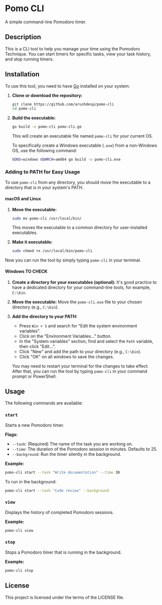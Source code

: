 # Pomo CLI

A simple command-line Pomodoro timer.

## Description

This is a CLI tool to help you manage your time using the Pomodoro Technique. You can start timers for specific tasks, view your task history, and stop running timers.

## Installation

To use this tool, you need to have [Go](https://golang.org/doc/install) installed on your system.

1.  **Clone or download the repository:**
    ```bash
    git clone https://github.com/arushdesp/pomo-cli
    cd pomo-cli
    ```

2.  **Build the executable:**
    ```bash
    go build -o pomo-cli pomo-cli.go
    ```
    This will create an executable file named `pomo-cli` for your current OS.

    To specifically create a Windows executable (`.exe`) from a non-Windows OS, use the following command:
    ```bash
    GOOS=windows GOARCH=amd64 go build -o pomo-cli.exe
    ```

### Adding to PATH for Easy Usage

To use `pomo-cli` from any directory, you should move the executable to a directory that is in your system's PATH.

#### macOS and Linux

1.  **Move the executable:**
    ```bash
    sudo mv pomo-cli /usr/local/bin/
    ```
    This moves the executable to a common directory for user-installed executables.

2.  **Make it executable:**
    ```bash
    sudo chmod +x /usr/local/bin/pomo-cli
    ```

Now you can run the tool by simply typing `pomo-cli` in your terminal.

#### Windows TO CHECK 

1.  **Create a directory for your executables (optional):**
    It's good practice to have a dedicated directory for your command-line tools, for example, `C:\bin`.

2.  **Move the executable:**
    Move the `pomo-cli.exe` file to your chosen directory (e.g., `C:\bin`).

3.  **Add the directory to your PATH:**
    *   Press `Win + S` and search for "Edit the system environment variables".
    *   Click on the "Environment Variables..." button.
    *   In the "System variables" section, find and select the `Path` variable, then click "Edit...".
    *   Click "New" and add the path to your directory (e.g., `C:\bin`).
    *   Click "OK" on all windows to save the changes.

    You may need to restart your terminal for the changes to take effect. After that, you can run the tool by typing `pomo-cli` in your command prompt or PowerShell.


## Usage

The following commands are available:

### `start`

Starts a new Pomodoro timer.

**Flags:**

*   `--task`: (Required) The name of the task you are working on.
*   `--time`: The duration of the Pomodoro session in minutes. Defaults to 25.
*   `--background`: Run the timer silently in the background.

**Example:**

```bash
pomo-cli start --task "Write documentation" --time 30
```

To run in the background:
```bash
pomo-cli start --task "Code review" --background
```

### `view`

Displays the history of completed Pomodoro sessions.

**Example:**

```bash
pomo-cli view
```

### `stop`

Stops a Pomodoro timer that is running in the background.

**Example:**

```bash
pomo-cli stop
```

## License

This project is licensed under the terms of the LICENSE file.